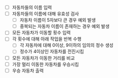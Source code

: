 - [ ] 자동차들의 이름 입력
- [ ] 자동차들의 이름에 대해 유효성 검사
  - [ ] 자동차 이름이 5자보다 큰 경우 예외 발생
  - [ ] 중복되는 자동차 이름이 존재하는 경우 예외 발생
- [ ] 모든 자동차가 이동할 횟수 입력
- [ ] 각 횟수에 대해 아래 작업을 반복 수행
  - [ ] 각 자동차에 대해 0이상, 9이하의 임의의 정수 생성
  - [ ] 정수가 4이상인 자동차를 전진시킴
- [ ] 모든 자동차가 이동한 거리를 비교
- [ ] 가장 멀리 이동한 자동차를 우승시킴
- [ ] 우승 자동차 출력
